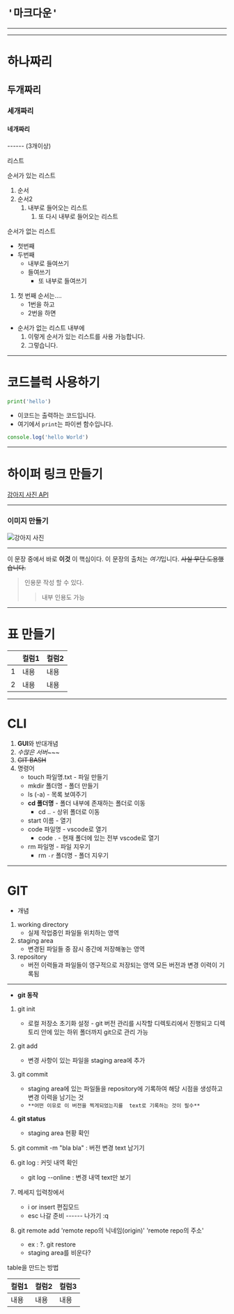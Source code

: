 # **`'마크다운'`**
-------------------
------------------
# 하나짜리
## 두개짜리
### 세개짜리
#### 네개짜리

------ (3개이상)

리스트

순서가 있는 리스트
1. 순서
2. 순서2
    1. 내부로 들어오는 리스트
        1. 또 다시 내부로 들어오는 리스트

순서가 없는 리스트
* 첫번째
* 두번째
    * 내부로 들여쓰기
    * 들여쓰기
        * 또 내부로 들여쓰기

1. 첫 번째 순서는....
    * 1번을 하고
    * 2번을 하면
* 순서가 없는 리스트 내부에
    1. 이렇게 순서가 있는 리스트를 사용 가능합니다.
    2. 그렇습니다.
----------
# 코드블럭 사용하기

```python
print('hello')
```

* 이코드는 출력하는 코드입니다.
* 여기에서 `print`는 파이썬 함수입니다.
 
```javascript
console.log('hello World')
```

-------------
# 하이퍼 링크 만들기

[강아지 사진 API](https://dog.ceo/dog-api/)

------------
### 이미지 만들기

![강아지 사진](https://images.dog.ceo/breeds/dane-great/n02109047_282.jpg)

------------

이 문장 중에서 바로 **이것** 이 핵심이다.
이 문장의 출처는 *여기*입니다.
~~사실 무단 도용했습니다.~~


> 인용문 작성 할 수 있다.
>    >내부 인용도 가능


-----

# 표 만들기

| |컬럼1|컬럼2|
|---|---|---|
|1|내용|내용|
|2|내용|내용|


-----------


# **CLI**

1. **GUI**와 반대개념
2. *수많은 서버~~~* 
3. ~~GIT BASH~~
4. 명령어
    * touch 파일명.txt  - 파일 만들기
    * mkdir 폴더명 - 폴더 만들기
    * ls (-a) - 목록 보여주기
    * **cd 폴더명** - 폴더 내부에 존재하는 
    폴더로 이동
        * cd .. - 상위 폴더로 이동 
    * start 이름 - 열기
    * code 파일명 - vscode로 열기
        * code . - 현재 폴더에 있는 전부 vscode로 열기
    * rm 파일명 - 파일 지우기
        * rm `-r` 폴더명 - 폴더 지우기

------


# **GIT**
* 개념
1. working directory
    * 실제 작업중인 파일들 위치하는 영역
2. staging area
    * 변경된 파일들 중 잠시 중간에 저장해놓는 영역
3. repository
    * 버전 이력들과 파일들이 영구적으로 저장되는 영역 모든 버전과 변경 이력이 기록됨

---
* **git 동작**
1. git init
    * 로컬 저장소 초기화 설정 - git 버전 관리를 시작할 디렉토리에서 진행되고 디렉토리 안에 있는 하위 폴더까지 git으로 관리 가능

2. git add
    * 변경 사항이 있는 파일을 staging area에 추가

3. git commit
    * staging area에 있는 파일들을 repository에 기록하여 해당 시점을 생성하고 변경 이력을 남기는 것
    * `**어떤 이유로 이 버전을 찍게되었는지를  text로 기록하는 것이 필수**`

4. **git status**
    * staging area 현황 확인

5. git commit -m "bla bla" : 버전 변경 text 남기기

6. git log : 커밋 내역 확인
    * git log --online : 변경 내역 text만 보기

7. 메세지 입력창에서
    * i or insert 편집모드 
    * esc 나갈 준비 ------ 나가기 :q

8. git remote add 'remote repo의 닉네임(origin)' 'remote repo의 주소'
    * ex : 
?. git restore
    * staging area를 비운다?

table을 만드는 방법

| 컬럼1 | 컬럼2 | 컬럼3 |
| ----- | ----- | ----- |
| 내용 | 내용 | 내용 |
